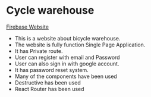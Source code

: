 # Cycle warehouse
[Firebase Website](https://assignment-11-9c99d.web.app/)

* This is a website about bicycle warehouse.
* The website is fully function Single Page Application.
* It has Private route.
* User can register with email and Password
* User can also sign in with google account.
* It has password reset system.
* Many of the components have been used
* Destructive has been used
* React Router has been used 


